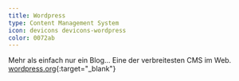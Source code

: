 ```yaml
---
title: Wordpress
type: Content Management System
icon: devicons devicons-wordpress
color: 0072ab
---
```


Mehr als einfach nur ein Blog... Eine der verbreitesten CMS im Web. [wordpress.org](http://wordpress.org){:target="_blank"}
